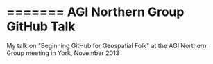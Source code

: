 
=======
AGI Northern Group GitHub Talk
================

My talk on "Beginning GitHub for Geospatial Folk" at the AGI Northern Group meeting in York, November 2013

